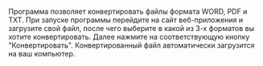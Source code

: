 Программа позволяет конвертировать файлы формата WORD, PDF и TXT.
При запуске программы перейдите на сайт веб-приложения и загрузите свой файл, после чего выберите в какой из 3-х форматов вы хотите конвертировать.
Далее нажмите на соответствующую кнопку "Конвертировать".
Конвертированный файл автоматически загрузится на ваш компьютер.